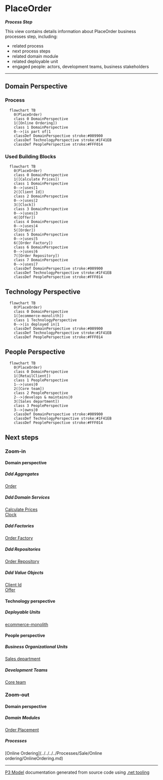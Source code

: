 ﻿
# PlaceOrder

***Process Step***  

This view contains details information about PlaceOrder business processes step, including:
- related process
- next process steps
- related domain module
- related deployable unit
- engaged people: actors, development teams, business stakeholders  

---



## Domain Perspective


### Process

```mermaid
  flowchart TB
    0(PlaceOrder)
    class 0 DomainPerspective
    1([Online Ordering])
    class 1 DomainPerspective
    0-->|is part of|1
    classDef DomainPerspective stroke:#009900
    classDef TechnologyPerspective stroke:#1F41EB
    classDef PeoplePerspective stroke:#FFF014
```

### Used Building Blocks

```mermaid
  flowchart TB
    0(PlaceOrder)
    class 0 DomainPerspective
    1([Calculate Prices])
    class 1 DomainPerspective
    0-->|uses|1
    2([Client Id])
    class 2 DomainPerspective
    0-->|uses|2
    3([Clock])
    class 3 DomainPerspective
    0-->|uses|3
    4([Offer])
    class 4 DomainPerspective
    0-->|uses|4
    5([Order])
    class 5 DomainPerspective
    0-->|uses|5
    6([Order Factory])
    class 6 DomainPerspective
    0-->|uses|6
    7([Order Repository])
    class 7 DomainPerspective
    0-->|uses|7
    classDef DomainPerspective stroke:#009900
    classDef TechnologyPerspective stroke:#1F41EB
    classDef PeoplePerspective stroke:#FFF014
```

## Technology Perspective

```mermaid
  flowchart TB
    0(PlaceOrder)
    class 0 DomainPerspective
    1([ecommerce-monolith])
    class 1 TechnologyPerspective
    0-->|is deployed in|1
    classDef DomainPerspective stroke:#009900
    classDef TechnologyPerspective stroke:#1F41EB
    classDef PeoplePerspective stroke:#FFF014
```

## People Perspective

```mermaid
  flowchart TB
    0(PlaceOrder)
    class 0 DomainPerspective
    1([RetailClient])
    class 1 PeoplePerspective
    1-->|uses|0
    2([Core team])
    class 2 PeoplePerspective
    2-->|develops & maintains|0
    3([Sales department])
    class 3 PeoplePerspective
    3-->|owns|0
    classDef DomainPerspective stroke:#009900
    classDef TechnologyPerspective stroke:#1F41EB
    classDef PeoplePerspective stroke:#FFF014
```

## Next steps


### Zoom-in


#### Domain perspective


##### Ddd Aggregates

[Order](../../Orders/Order.md)  

##### Ddd Domain Services

[Calculate Prices](../../Pricing/CalculatePrices.md)  
[Clock](../../Time/Clock.md)  

##### Ddd Factories

[Order Factory](../../Orders/OrderFactory.md)  

##### Ddd Repositories

[Order Repository](../../Orders/OrderRepository.md)  

##### Ddd Value Objects

[Client Id](../../Clients/ClientId.md)  
[Offer](../../Pricing/Offer.md)  

#### Technology perspective


##### Deployable Units

[ecommerce-monolith](../../../../../Technology/DeployableUnits/EcommerceMonolith.md)  

#### People perspective


##### Business Organizational Units

[Sales department](../../../../../People/BusinessOrganizationalUnits/SalesDepartment.md)  

##### Development Teams

[Core team](../../../../../People/DevelopmentTeams/CoreTeam.md)  

### Zoom-out


#### Domain perspective


##### Domain Modules

[Order Placement](OrderPlacement.md)  

##### Processes

[Online Ordering](../../../../Processes/Sale/Online ordering/OnlineOrdering.md)  

---

[P3 Model](https://github.com/P3-model/P3-model) documentation generated from source code using [.net tooling](https://github.com/P3-model/P3-model-dotnet)